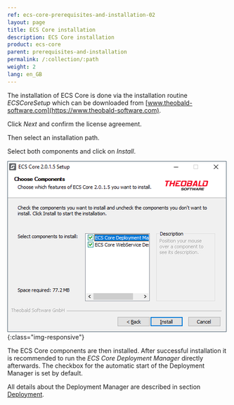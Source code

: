 ```yaml
---
ref: ecs-core-prerequisites-and-installation-02
layout: page
title: ECS Core installation
description: ECS Core installation
product: ecs-core
parent: prerequisites-and-installation
permalink: /:collection/:path
weight: 2
lang: en_GB
---
```


The installation of ECS Core is done via the installation routine *ECSCoreSetup* which can be downloaded from [www.theobald-software.com](https://www.theobald-software.com).

Click *Next* and confirm the license agreement.

Then select an installation path.

Select both components and click on *Install*.

![ecscore-installation-5](/img/content/ecscore-installation-5.png){:class="img-responsive"}

The ECS Core components are then installed. After successful installation it is recommended to run the *ECS Core Deployment Manager* directly afterwards. The checkbox for the automatic start of the Deployment Manager is set by default. 

All details about the Deployment Manager are described in section [Deployment](./ecscore-deployment).
